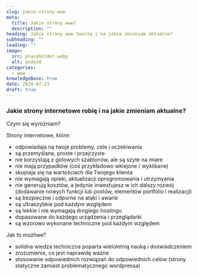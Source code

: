 ```yaml
---
slug: jakie-strony-www
meta:
  title: Jakie strony www?
  description: ""
heading: Jakie strony www tworzę i na jakie zmieniam aktualne?
subheading: ""
leading: ""
image:
  src: placeholder.webp
  alt: asdasd
categories:
  - www
knowledgeBase: true
date: 2024-07-23
draft: true
---
```


### Jakie strony internetowe robię i na jakie zmieniam aktualne?

Czym się wyróżniam?

Strony internetowe, które:

- odpowiadaja na twoje problemy, cele i oczekiwania
- są przemyślane, proste i przejrzyste
- nie korzystają z gotowych szablonów, ale są szyte na miare
- nie mają przypadków (coś przykładowo wklejone / wyklikane)
- skupiaja się na wartościach dla Twojego klienta
- nie wymagają opieki, aktualizacji oprogromowania i utrzymyania
- nie generują kosztów, a jedynie inwestujesz w ich dalszy rozwój (dodawanie nowych funkcji lub postów, elementów portfolio i realizacji)
- są bezpieczne i odporne na ataki i awarie
- są ultraszybkie pod każdym względem
- są lekkie i nie wymagają drogiego hostingu
- dopasowane do każdego urządzenia i przeglądarki
- są wzorowo wykonane techniczne pod każdym względem

Jak to możliwe?

- solidna wiedza techniczna poparta wieloletnią nauką i doświadczeniem
- zrozumienie, co jest naprawdę wazne
- stosowanie odpowiednich rozwiązań do odpowiednich celów (strony statyczne zamiast problematycznego wordpressa)
